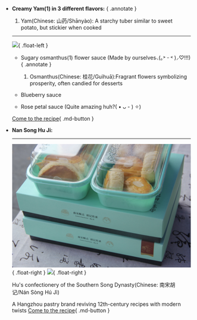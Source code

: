 <div class="grid cards force-vertical" markdown>

-   __Creamy Yam(1) in 3 different flavors:__
    { .annotate }

    1. Yam(Chinese: 山药/Shānyào): A starchy tuber similar to sweet potato, but stickier when cooked 

    ---

    ![](images/52.jpg){ .float-left }


      - Sugary osmanthus(1) flower sauce (Made by ourselves⸜(｡˃ ᵕ ˂ )⸝♡!!!)
      { .annotate }
    
        1. Osmanthus(Chinese: 桂花/Guìhuā):Fragrant flowers symbolizing prosperity, often candied for desserts
      
      - Blueberry sauce
      - Rose petal sauce (Quite amazing huh?( • ᴗ - ) ✧)
      
    [Come to the recipe](#){ .md-button }

-   __Nan Song Hu Ji:__

    ---

    ![](images/11.jpg){ .float-right }
    ![](images/53.jpg){ .float-right }

    Hu's confectionery of the Southern Song Dynasty(Chinese: 南宋胡记/Nán Sòng Hú Jì)
    
    
    
    A Hangzhou pastry brand reviving 12th-century recipes with modern twists
    [Come to the recipe](#){ .md-button }

</div>